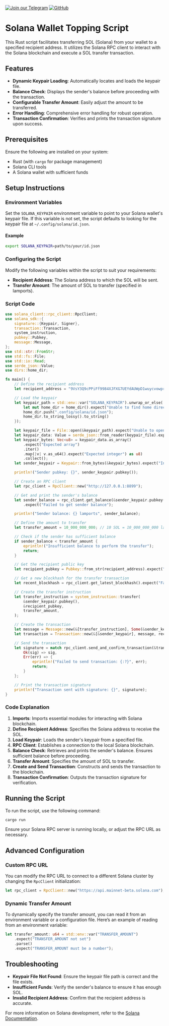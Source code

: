 [![Join our Telegram](https://img.shields.io/badge/Telegram-2CA5E0?style=for-the-badge&logo=telegram&logoColor=white)](https://t.me/Rust0x_726)
[![GitHub](https://img.shields.io/badge/GitHub-181717?style=for-the-badge&logo=github&logoColor=white)](https://github.com/0xRustPro)

# Solana Wallet Topping Script


This Rust script facilitates transferring SOL (Solana) from your wallet to a specified recipient address. It utilizes the Solana RPC client to interact with the Solana blockchain and execute a SOL transfer transaction.

## Features

- **Dynamic Keypair Loading**: Automatically locates and loads the keypair file.
- **Balance Check**: Displays the sender's balance before proceeding with the transaction.
- **Configurable Transfer Amount**: Easily adjust the amount to be transferred.
- **Error Handling**: Comprehensive error handling for robust operation.
- **Transaction Confirmation**: Verifies and prints the transaction signature upon success.

## Prerequisites

Ensure the following are installed on your system:

- Rust (with `cargo` for package management)
- Solana CLI tools
- A Solana wallet with sufficient funds

## Setup Instructions

### Environment Variables

Set the `SOLANA_KEYPAIR` environment variable to point to your Solana wallet's keypair file. If this variable is not set, the script defaults to looking for the keypair file at `~/.config/solana/id.json`.

#### Example

```sh
export SOLANA_KEYPAIR=path/to/your/id.json
```

### Configuring the Script

Modify the following variables within the script to suit your requirements:

- **Recipient Address**: The Solana address to which the SOL will be sent.
- **Transfer Amount**: The amount of SOL to transfer (specified in lamports).

### Script Code

```rust
use solana_client::rpc_client::RpcClient;
use solana_sdk::{
    signature::{Keypair, Signer},
    transaction::Transaction,
    system_instruction,
    pubkey::Pubkey,
    message::Message,
};
use std::str::FromStr;
use std::fs::File;
use std::io::Read;
use serde_json::Value;
use dirs::home_dir;

fn main() {
    // Define the recipient address
    let recipient_address = "9VsY3Q9cPPiFf9984XJFXG7UEYdAUWpD1wuycvowprDm";

    // Load the keypair
    let keypair_path = std::env::var("SOLANA_KEYPAIR").unwrap_or_else(|_| {
        let mut home_dir = home_dir().expect("Unable to find home directory");
        home_dir.push(".config/solana/id.json");
        home_dir.to_string_lossy().to_string()
    });

    let keypair_file = File::open(&keypair_path).expect("Unable to open keypair file");
    let keypair_data: Value = serde_json::from_reader(keypair_file).expect("Unable to parse keypair file");
    let keypair_bytes: Vec<u8> = keypair_data.as_array()
        .expect("Expected array")
        .iter()
        .map(|v| v.as_u64().expect("Expected integer") as u8)
        .collect();
    let sender_keypair = Keypair::from_bytes(&keypair_bytes).expect("Invalid keypair bytes");

    println!("Sender pubkey: {}", sender_keypair.pubkey());

    // Create an RPC client
    let rpc_client = RpcClient::new("http://127.0.0.1:8899");

    // Get and print the sender's balance
    let sender_balance = rpc_client.get_balance(&sender_keypair.pubkey())
        .expect("Failed to get sender balance");

    println!("Sender balance: {} lamports", sender_balance);

    // Define the amount to transfer
    let transfer_amount = 10_000_000_000; // 10 SOL = 10_000_000_000 lamports

    // Check if the sender has sufficient balance
    if sender_balance < transfer_amount {
        eprintln!("Insufficient balance to perform the transfer");
        return;
    }

    // Get the recipient public key
    let recipient_pubkey = Pubkey::from_str(recipient_address).expect("Invalid recipient address");

    // Get a new blockhash for the transfer transaction
    let recent_blockhash = rpc_client.get_latest_blockhash().expect("Failed to get latest blockhash");

    // Create the transfer instruction
    let transfer_instruction = system_instruction::transfer(
        &sender_keypair.pubkey(),
        &recipient_pubkey,
        transfer_amount,
    );

    // Create the transaction
    let message = Message::new(&[transfer_instruction], Some(&sender_keypair.pubkey()));
    let transaction = Transaction::new(&[&sender_keypair], message, recent_blockhash);

    // Send the transaction
    let signature = match rpc_client.send_and_confirm_transaction(&transaction) {
        Ok(sig) => sig,
        Err(err) => {
            eprintln!("Failed to send transaction: {:?}", err);
            return;
        }
    };

    // Print the transaction signature
    println!("Transaction sent with signature: {}", signature);
}
```

### Code Explanation

1. **Imports**: Imports essential modules for interacting with Solana blockchain.
2. **Define Recipient Address**: Specifies the Solana address to receive the SOL.
3. **Load Keypair**: Loads the sender's keypair from a specified file.
4. **RPC Client**: Establishes a connection to the local Solana blockchain.
5. **Balance Check**: Retrieves and prints the sender's balance. Ensures sufficient balance before proceeding.
6. **Transfer Amount**: Specifies the amount of SOL to transfer.
7. **Create and Send Transaction**: Constructs and sends the transaction to the blockchain.
8. **Transaction Confirmation**: Outputs the transaction signature for verification.

## Running the Script

To run the script, use the following command:

```sh
cargo run
```

Ensure your Solana RPC server is running locally, or adjust the RPC URL as necessary.

## Advanced Configuration

### Custom RPC URL

You can modify the RPC URL to connect to a different Solana cluster by changing the `RpcClient` initialization:

```rust
let rpc_client = RpcClient::new("https://api.mainnet-beta.solana.com");
```

### Dynamic Transfer Amount

To dynamically specify the transfer amount, you can read it from an environment variable or a configuration file. Here’s an example of reading from an environment variable:

```rust
let transfer_amount: u64 = std::env::var("TRANSFER_AMOUNT")
    .expect("TRANSFER_AMOUNT not set")
    .parse()
    .expect("TRANSFER_AMOUNT must be a number");
```

## Troubleshooting

- **Keypair File Not Found**: Ensure the keypair file path is correct and the file exists.
- **Insufficient Funds**: Verify the sender's balance to ensure it has enough SOL.
- **Invalid Recipient Address**: Confirm that the recipient address is accurate.

For more information on Solana development, refer to the [Solana Documentation](https://docs.solana.com/).

